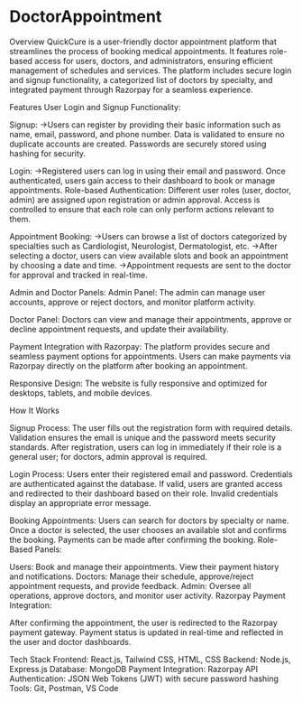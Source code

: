 ﻿# DoctorAppointment
Overview
QuickCure is a user-friendly doctor appointment platform that streamlines the process of booking medical appointments. It features role-based access for users, doctors, and administrators, ensuring efficient management of schedules and services. The platform includes secure login and signup functionality, a categorized list of doctors by specialty, and integrated payment through Razorpay for a seamless experience.

Features
User Login and Signup Functionality:

Signup:
->Users can register by providing their basic information such as name, email, password, and phone number. Data is validated to ensure no duplicate accounts are created. Passwords are securely stored using hashing for security.

Login:
->Registered users can log in using their email and password. Once authenticated, users gain access to their dashboard to book or manage appointments.
Role-based Authentication:
Different user roles (user, doctor, admin) are assigned upon registration or admin approval. Access is controlled to ensure that each role can only perform actions relevant to them.


Appointment Booking:
->Users can browse a list of doctors categorized by specialties such as Cardiologist, Neurologist, Dermatologist, etc.
->After selecting a doctor, users can view available slots and book an appointment by choosing a date and time.
->Appointment requests are sent to the doctor for approval and tracked in real-time.

Admin and Doctor Panels:
Admin Panel:
The admin can manage user accounts, approve or reject doctors, and monitor platform activity.

Doctor Panel:
Doctors can view and manage their appointments, approve or decline appointment requests, and update their availability.


Payment Integration with Razorpay:
The platform provides secure and seamless payment options for appointments.
Users can make payments via Razorpay directly on the platform after booking an appointment.

Responsive Design:
The website is fully responsive and optimized for desktops, tablets, and mobile devices.

How It Works

Signup Process:
The user fills out the registration form with required details.
Validation ensures the email is unique and the password meets security standards.
After registration, users can log in immediately if their role is a general user; for doctors, admin approval is required.

Login Process:
Users enter their registered email and password.
Credentials are authenticated against the database. If valid, users are granted access and redirected to their dashboard based on their role.
Invalid credentials display an appropriate error message.

Booking Appointments:
Users can search for doctors by specialty or name.
Once a doctor is selected, the user chooses an available slot and confirms the booking.
Payments can be made after confirming the booking.
Role-Based Panels:

Users: Book and manage their appointments. View their payment history and notifications.
Doctors: Manage their schedule, approve/reject appointment requests, and provide feedback.
Admin: Oversee all operations, approve doctors, and monitor user activity.
Razorpay Payment Integration:

After confirming the appointment, the user is redirected to the Razorpay payment gateway.
Payment status is updated in real-time and reflected in the user and doctor dashboards.


Tech Stack
Frontend: React.js, Tailwind CSS, HTML, CSS
Backend: Node.js, Express.js
Database: MongoDB
Payment Integration: Razorpay API
Authentication: JSON Web Tokens (JWT) with secure password hashing
Tools: Git, Postman, VS Code
